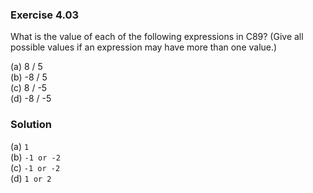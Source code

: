 ### Exercise 4.03

What is the value of each of the following expressions in C89? (Give all possible values if an expression may have more than one value.)

(a) 8 / 5  
(b) -8 / 5  
(c) 8 / -5  
(d) -8 / -5  

### Solution

(a) `1`  
(b) `-1 or -2`  
(c) `-1 or -2`  
(d)  `1 or 2`  